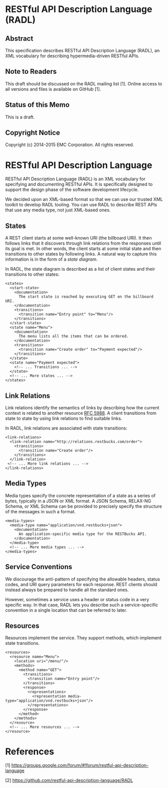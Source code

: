 # RESTful API Description Language (RADL) #


## Abstract ##

This specification describes RESTful API Description Language (RADL),
an XML vocabulary for describing hypermedia-driven RESTful APIs. 

   
## Note to Readers ##

This draft should be discussed on the RADL mailing list [1].
Online access to all versions and files is available on GitHub [1].
   
   
## Status of this Memo ##

This is a draft.


## Copyright Notice ##

Copyright (c) 2014-2015 EMC Corporation. All rights reserved.


# RESTful API Description Language #

RESTful API Description Language (RADL) is an XML vocabulary for specifying and documenting RESTful APIs. 
It is specifically designed to support the design phase of the software development lifecycle.

We decided upon an XML-based format so that we can use our trusted XML toolkit to develop RADL tooling.
You can use RADL to describe REST APIs that use any media type, not just XML-based ones.


## States

A REST client starts at some well-known URI (the billboard URI). It then follows links that it discovers
through link relations from the responses until its goal is met. In other words, the client starts at some
initial state and then transitions to other states by following links. 
A natural way to capture this information is in the form of a *state diagram*.

In RADL, the state diagram is described as a list of client states and their transitions to other states: 

    <states>
      <start-state>
        <documentation>
          The start state is reached by executing GET on the billboard URI.
        </documentation>
        <transitions>
          <transition name="Entry point" to="Menu"/>
        </transitions>
      </start-state>
      <state name="Menu">
        <documentation>
          The menu lists all the items that can be ordered.
        </documentation>
        <transitions>
          <transition name="Create order" to="Payment expected"/>
        </transitions>
      </state>
      <state name="Payment expected">
        <!-- ... Transitions ... -->
      </state>
      <!-- ... More states ... -->  
    </states>
    

## Link Relations ##

Link relations identify the semantics of links by describing how the current context is related to
another resource [RFC 5988](http://tools.ietf.org/html/rfc5988).
A client transitions from state to state by using link relations to find suitable links.
 
In RADL, link relations are associated with state transitions:

    <link-relations>
      <link-relation name="http://relations.restbucks.com/order">
        <transitions>
          <transition name="Create order"/>
        </transitions>
      </link-relation>
     <!-- ... More link relations ... -->
    </link-relations>
   

## Media Types ##

Media types specify the concrete representation of a state as a series of bytes, typically in a 
JSON or XML format. A JSON Schema, RELAX-NG Schema, or XML Schema can be provided to precisely specify 
the structure of the messages in such a format.

    <media-types> 
      <media-type name="application/vnd.restbucks+json">
        <documentation>
          An application-specific media type for the RESTBucks API.
        </documentation>
      </media-type>
      <!-- ... More media types ... -->
    </media-types>


## Service Conventions ##

We discourage the anti-pattern of specifying the allowable headers, status codes, and URI query parameters 
for each response. REST clients should instead always be prepared to handle all the standard ones.

However, sometimes a service uses a header or status code in a very specific way. In that case, RADL lets
you describe such a service-specific convention in a single location that can be referred to later.


## Resources ##

Resources implement the service. They support methods, which implement state transitions.

    <resources>
      <resource name="Menu">
        <location uri="/menu/"/>
        <methods>
          <method name="GET">
            <transitions>
              <transition name="Entry point"/>
            </transitions>
            <response>
              <representations>
                <representation media-type="application/vnd.restbucks+json"/>
              </representations>
            </response>
          </method>
        </methods>
      </resource>
      <!-- ... More resources ... -->
    </resource>
    

# References

[1] https://groups.google.com/forum/#!forum/restful-api-description-language

[2] https://github.com/restful-api-description-language/RADL
